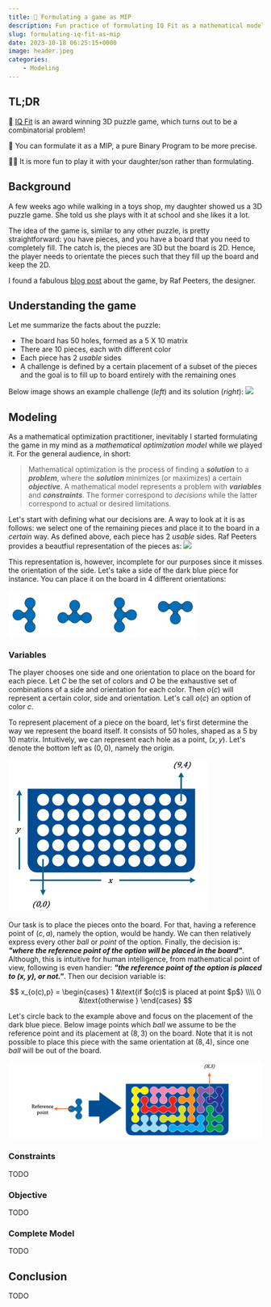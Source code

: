 ```yaml
---
title: 🧩 Formulating a game as MIP
description: Fun practice of formulating IQ Fit as a mathematical model.
slug: formulating-iq-fit-as-mip
date: 2023-10-18 06:25:15+0000
image: header.jpeg
categories:
    - Modeling
---
```


## TL;DR

🧩 [IQ Fit](https://smartgames.eu/uk/one-player-games/iq-fit) is an award winning 3D puzzle game, which turns out to be a combinatorial problem! 

🧮 You can formulate it as a MIP, a pure Binary Program to be more precise.

👨‍👧 It is more fun to play it with your daughter/son rather than formulating.


## Background

A few weeks ago while walking in a toys shop, my daughter showed us a 3D puzzle game.
She told us she plays with it at school and she likes it a lot. 

The idea of the game is, similar to any other puzzle, is pretty straightforward: 
you have pieces, and you have a board that you need to completely fill. 
The catch is, the pieces are 3D but the board is 2D. 
Hence, the player needs to orientate the pieces such that they fill up the board and keep the 2D.

I found a fabulous [blog post](iq-fit_example-899.png) about the game, by Raf Peeters, the designer.


## Understanding the game

Let me summarize the facts about the puzzle:
- The board has 50 holes, formed as a 5 X 10 matrix
- There are 10 pieces, each with different color
- Each piece has 2 _usable_ sides
- A challenge is defined by a certain placement of a subset of the pieces and the goal is
 to fill up to board entirely with the remaining ones

Below image shows an example challenge (_left_) and its solution (_right_): 
![](https://www.smartgamesandpuzzles.com/images/iq-fit_example-899.png)


## Modeling

As a mathematical optimization practitioner, inevitably I started formulating the game in my mind
as a _mathematical optimization model_ while we played it.
For the general audience, in short: 

> Mathematical optimization is the process of finding a **_solution_** to a **_problem_**,
> where the **_solution_** minimizes (or maximizes) a certain **_objective_**.
> A mathematical model represents a problem with **_variables_**
> and **_constraints_**. The former correspond to _decisions_ while the latter correspond to actual or desired limitations.

Let's start with defining what our decisions are. A way to look at it is as follows: 
we select one of the remaining pieces and place it to the board in a _certain_ way.
As defined above, each piece has 2 _usable_ sides.
Raf Peeters provides a beautfiul representation of the pieces as:
![](https://www.smartgamesandpuzzles.com/images/iq-fit_puzzle_pieces-874.jpg)

This representation is, however, incomplete for our purposes since it misses the orientation of the side.
Let's take a side of the dark blue piece for instance. You can place it on the board in 4 different orientations:

![](dark-blue-orientations.png)

### Variables
The player chooses one side and one orientation to place on the board for each piece.
Let $C$ be the set of colors and $O$ be the exhaustive set of combinations of a side and orientation for each color.
Then $o(c)$ will represent a certain color, side and orientation. Let's call $o(c)$ an option of color $c$.

To represent placement of a piece on the board, let's first determine the way we represent the board itself.
It consists of 50 holes, shaped as a 5 by 10 matrix. Intuitively, we can represent each hole as a point, $(x,y)$.
Let's denote the bottom left as $(0,0)$, namely the origin.

![](board.png)

Our task is to place the pieces onto the board. 
For that, having a reference point of $(c,a)$, namely the option, would be handy.
We can then relatively express every other _ball_ or _point_ of the option.
Finally, the decision is: **_"where the reference point
of the option will be placed in the board"_**. Although, this is intuitive for human intelligence,
from mathematical point of view, following is even handier: 
**_"the reference point of the option is placed to $(x,y)$, or not."_**. Then our decision variable is:

$$
    x_{o(c),p} = 
    \begin{cases}
      1 &\text{if $o(c)$ is placed at point $p$} \\\\
      0 &\text{otherwise }
    \end{cases}
$$

Let's circle back to the example above and focus on the placement of the dark blue piece.
Below image points which _ball_ we assume to be the reference point and its placement at
$(8,3)$ on the board. Note that it is not possible to place this piece with the same orientation
at $(8,4)$, since one _ball_ will be out of the board.

![](example-placement.png)

### Constraints

TODO

### Objective
 
TODO

### Complete Model

TODO

## Conclusion

TODO


